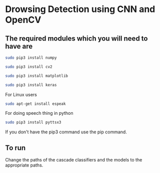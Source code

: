 # Drowsing Detection using CNN and OpenCV

## The required modules which you will need to have are
```bash
sudo pip3 install numpy

sudo pip3 install cv2

sudo pip3 install matplotlib

sudo pip3 install keras
```

For Linux users

```bash
sudo apt-get install espeak
```

For doing speech thing in python

```bash
sudo pip3 install pyttsx3
```

If you don't have the pip3 command use the pip command.

## To run
Change the paths of the cascade classifiers and the models to the appropriate paths.
